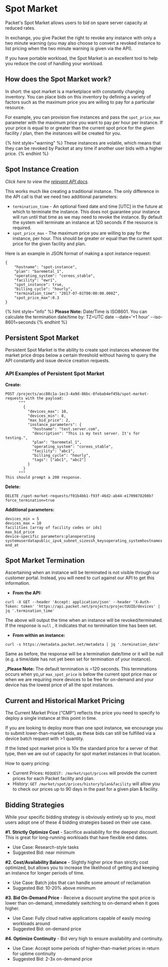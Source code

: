 <!--<meta>
{
    "title":"Spot Market",
}
</meta>-->

# Spot Market

Packet's Spot Market allows users to bid on spare server capacity at reduced rates.  

In exchange, you give Packet the right to revoke any instance with only a two minute warning \(you may also choose to convert a revoked instance to list pricing when the two minute warning is given via the API\).

If you have portable workload, the Spot Market is an excellent tool to help you reduce the cost of handling your workload.

## **How does the Spot Market work?** 

In short: the spot market is a marketplace with constantly changing inventory.  You can place bids on this inventory by defining a variety of factors such as the maximum price you are willing to pay for a particular resource.

For example, you can provision five instances and pass the `spot_price_max`  parameter with the maximum price you want to pay per hour per instance.  If your price is equal to or greater than the current spot price for the given facility / plan, then the instances will be created for you. 

{% hint style="warning" %}
These instances are volatile, which means that they can be revoked by Packet at any time if another user bids with a higher price.
{% endhint %}

## **Spot Instance Creation**

_Click here to view the_ [_relevant API docs_](https://www.packet.net/developers/api/market/)_._    
  
This works much like creating a traditional instance.  The only difference in the API call is that we need two additional parameters:

* `termination_time` - An optional fixed date and time \[UTC\] in the future at which to terminate the instance.  This does not guarantee your instance will run until that time as we may need to revoke the instance. By default the system will terminate an instance at 120 seconds if the resource is required. 
* `spot_price_max`  - The maximum price you are willing to pay for the instance, per hour. This should be greater or equal than the current spot price for the given facility and plan.

Here is an example in JSON format of making a spot instance request: 

```text
{
    "hostname": "spot-instance",
    "plan": "baremetal_1",
    "operating_system": "coreos_stable",
    "facility": "ewr1",
    "spot_instance": true,
    "billing_cycle": "hourly",
    "termination_time": "2017-07-01T00:00:00.000Z",
    "spot_price_max":0.3
}
```

{% hint style="info" %}
**Please Note:** Date/Time is ISO8601. You can calculate the termination date/time by: TZ=UTC date --date='+1 hour' --iso-8601=seconds
{% endhint %}

## **Persistent Spot Market**

Persistent Spot Market  is the ability to create spot instances whenever the market price drops below a certain threshold without having to query the API constantly and issue device creation requests.

### **API Examples of Persistent Spot Market**

  
  **Create:**

```text
POST /projects/acc88c1a-1ec3-4a9d-86bc-8febab4ef45b/spot-market-requests with the payload:
      """
        {
          "devices_max": 10,
          "devices_min": 8,
          "max_bid_price": 2,
          "instance_parameters": { 
            "hostname": "test.server.com",
            "description": "This is my test server. It's for testing.",
            "plan": "baremetal_1",
            "operating_system": "coreos_stable",
            "facility": "abc1",
            "billing_cycle": "hourly",
            "tags": ["abc1", "abc2"]
          }
        }
      """
This should prompt a 200 response.
```

**Delete:**

```text
DELETE /spot-market-requests/f01b4bb1-f93f-46d2-ab44-e1709878208b?force_termination=true
```

  
**Additional parameters:**

```text
devices_min = 5
devices_max = 10
facilities [array of facility codes or ids]
max_bid_price
device-specific parameters:planoperating systemuserdatapublic_ipv4_subnet_sizessh_keysoperating_systemhostnames
end_at
```

## **Spot Market Termination**

Ascertaining when an instance will be terminated is not visible through our customer portal.  Instead, you will need to curl against our API to get this information. 

* **From the API:** 

```text
curl -X GET --header 'Accept: application/json' --header 'X-Auth-Token: token' 'https://api.packet.net/projects/projectUUID/devices' | jq '.termination_time'
```

The above will output the time when an instance will be revoked/terminated.  If the response is `null` , it indicates that no termination time has been set. 

* **From within an instance:** 

```text
curl -s https://metadata.packet.net/metadata | jq '.termination_date'
```

Same as before, the response will be a termination date/time or it will be null \(e.g. a time/date has not yet been set for termination of your instance\). 

️_**Please Note:** The default termination is ~120 seconds. This terminations occurs when yo_ur `max_spot_price`  is below the current spot price max or when we are requiring more devices to be free for on-demand and your device has the lowest price of all the spot instances.

## **Current and Historical Market Pricing**

The Current Market Price \(“CMP”\) reflects the price you need to specify to deploy a single instance at this point in time. 

If you are looking to deploy more than one spot instance, we encourage you to submit lower-than-market bids, as these bids can still be fulfilled via a device batch request with &gt;1 quantity.

If the listed spot market price is 10x the standard price for a server of that type, then we are out of capacity for spot market instances in that location.

How to query pricing:

* Current Prices: `REQUEST: /market/spot/prices` will provide the current prices for each Packet facility and plan. 
* History: `GET /market/spot/prices/history?plan&facility` will allow you to check our prices up to 90 days in the past for a given plan & facility. 

## **Bidding Strategies**

While your specific bidding strategy is obviously entirely up to you, most users adopt one of these 4 bidding strategies based on their use case.

**\#1. Strictly Optimize Cost** - Sacrifice availability for the deepest discount. This is great for long-running workloads that have flexible end dates.

* Use Case: Research-style tasks
* Suggested Bid: near minimum

**\#2. Cost/Availability Balance** - Slightly higher price than strictly cost optimized, but allows you to increase the likelihood of getting and keeping an instance for longer periods of time.

* Use Case: Batch jobs that can handle some amount of reclamation
* Suggested Bid: 10-20% above minimum

**\#3. Bid On-Demand Price** - Receive a discount anytime the spot price is lower than on-demand, immediately switching to on-demand when it goes higher.

* Use Case: Fully cloud native applications capable of easily moving workloads around
* Suggested Bid: on-demand price

**\#4. Optimize Continuity** - Bid very high to ensure availability and continuity.

* Use Case: Accept some periods of higher-than-market prices in return for uptime continuity
* Suggested Bid: 2-3x on-demand price

